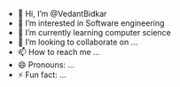 - 👋 Hi, I’m @VedantBidkar
- 👀 I’m interested in Software engineering 
- 🌱 I’m currently learning computer science 
- 💞️ I’m looking to collaborate on ...
- 📫 How to reach me ...
- 😄 Pronouns: ...
- ⚡ Fun fact: ...

<!---
VedantBidkar/VedantBidkar is a ✨ special ✨ repository because its `README.md` (this file) appears on your GitHub profile.
You can click the Preview link to take a look at your changes.
--->
